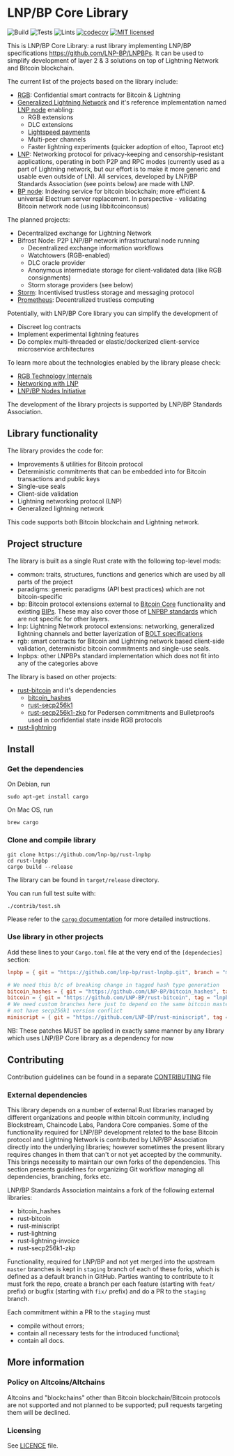 # LNP/BP Core Library

![Build](https://github.com/LNP-BP/rust-lnpbp/workflows/Build/badge.svg)
![Tests](https://github.com/LNP-BP/rust-lnpbp/workflows/Tests/badge.svg)
![Lints](https://github.com/LNP-BP/rust-lnpbp/workflows/Lints/badge.svg)
[![codecov](https://codecov.io/gh/LNP-BP/rust-lnpbp/branch/master/graph/badge.svg)](https://codecov.io/gh/LNP-BP/rust-lnpbp)
[![MIT licensed](https://img.shields.io/badge/license-MIT-blue.svg)](./LICENSE)

This is LNP/BP Core Library: a rust library implementing LNP/BP specifications 
<https://github.com/LNP-BP/LNPBPs>. It can be used to simplify development of
layer 2 & 3 solutions on top of Lightning Network and Bitcoin blockchain. 

The current list of the projects based on the library include:
* [RGB](https://github.com/LNP-BP/rgb-node): Confidential smart contracts for 
  Bitcoin & Lightning
* [Generalized Lightning Network](https://www.youtube.com/watch?v=YmmNsWS5wiM) 
  and it's reference implementation named 
  [LNP node](https://github.com/LNP-BP/lnp-node) enabling:
  - RGB extensions
  - DLC extensions
  - [Lightspeed payments](https://github.com/LNP-BP/LNPBPs/issues/24)
  - Multi-peer channels
  - Faster lightning experiments (quicker adoption of eltoo, Taproot etc)
* [LNP](https://github.com/LNP-BP/FAQ/blob/master/Presentation%20slides/LNP%20Networking%20%26%20RGB%20Integration_final.pdf): 
  Networking protocol for privacy-keeping and censorship-resistant applications,
  operating in both P2P and RPC modes (currently used as a part of Lightning 
  network, but our effort is to make it more generic and usable even outside of 
  LN). All services, developed by LNP/BP Standards Association (see points
  below) are made with LNP.
* [BP node](https://github.com/LNP-BP/bp-node): Indexing service for bitcoin 
  blockchain; more efficient & universal Electrum server replacement. In 
  perspective - validating Bitcoin network node (using libbitcoinconsus)

The planned projects:
* Decentralized exchange for Lightning Network
* Bifrost Node: P2P LNP/BP network infrastructural node running
  - Decentralized exchange information workflows
  - Watchtowers (RGB-enabled)
  - DLC oracle provider
  - Anonymous intermediate storage for client-validated data (like RGB 
    consignments)
  - Storm storage providers (see below)
* [Storm](https://github.com/storm-org): Incentivised trustless storage and 
  messaging protocol
* [Prometheus](https://github.com/pandoracore/prometheus-spec): Decentralized 
  trustless computing

Potentially, with LNP/BP Core library you can simplify the development of
* Discreet log contracts
* Implement experimental lightning features
* Do complex multi-threaded or elastic/dockerized client-service microservice 
  architectures

To learn more about the technologies enabled by the library please check:
* [RGB Technology Internals](https://github.com/LNP-BP/FAQ/blob/master/Presentation%20slides/)
* [Networking with LNP](https://github.com/LNP-BP/FAQ/blob/master/Presentation%20slides/LNP%20Networking%20%26%20RGB%20Integration_final.pdf)
* [LNP/BP Nodes Initiative](https://github.com/LNP-BP/FAQ/blob/master/Presentation%20slides/LNP-BP%20Nodes%20Initiative.pdf)

The development of the library projects is supported by LNP/BP Standards 
Association.

## Library functionality

The library provides the code for:

* Improvements & utilities for Bitcoin protocol 
* Deterministic commitments that can be embedded into for Bitcoin transactions 
  and public keys
* Single-use seals
* Client-side validation
* Lightning networking protocol (LNP)
* Generalized lightning network

This code supports both Bitcoin blockchain and Lightning network.

## Project structure

The library is built as a single Rust crate with the following top-level mods:
* common: traits, structures, functions and generics which are used by all parts 
  of the project
* paradigms: generic paradigms (API best practices) which are not bitcoin-specific
* bp: Bitcoin protocol extensions external to [Bitcoin Core](https://github.com/bitcoin/bitcoin) 
  functionality and existing [BIPs](http://github.com/bitcoin/bips). These may
  also cover those of [LNPBP standards](https://github.com/lnp-bp/lnpbps) which 
  are not specific for other layers.
* lnp: Lightning Network protocol extensions: networking, generalized lightning 
  channels and better layerization of
  [BOLT specifications](https://github.com/lightningnetwork/lightning-rfc)
* rgb: smart contracts for Bitcoin and Lightning network based client-side 
  validation, deterministic bitcoin commitments and single-use seals.
* lnpbps: other LNPBPs standard implementation which does not fit into any of
  the categories above

The library is based on other projects:
* [rust-bitcoin](https://github.com/rust-bitcoin/rust-bitcoin) and it's dependencies
  * [bitcoin_hashes](https://github.com/rust-bitcoin/bitcoin_hashes)
  * [rust-secp256k1](https://github.com/rust-bitcoin/rust-secp256k1)
  * [rust-secp256k1-zkp](https://github.com/ElementsProject/rust-secp256k1-zkp) 
    for Pedersen commitments and Bulletproofs used in confidential state inside 
    RGB protocols
* [rust-lightning](https://github.com/rust-bitcoin/rust-lightning)

## Install

### Get the dependencies

On Debian, run
```shell script
sudo apt-get install cargo
```

On Mac OS, run
```shell script
brew cargo
```

### Clone and compile library

```shell script
git clone https://github.com/lnp-bp/rust-lnpbp
cd rust-lnpbp
cargo build --release
```

The library can be found in `target/release` directory.

You can run full test suite with:

```
./contrib/test.sh
```

Please refer to the [`cargo` documentation](https://doc.rust-lang.org/stable/cargo/) 
for more detailed instructions. 

### Use library in other projects

Add these lines to your `Cargo.toml` file at the very end of the `[dependecies]`
section:

```toml
lnpbp = { git = "https://github.com/lnp-bp/rust-lnpbp.git", branch = "master" }

# We need this b/c of breaking change in tagged hash type generation
bitcoin_hashes = { git = "https://github.com/LNP-BP/bitcoin_hashes", tag = "lnpbp-v0.1.0-rc1" }
bitcoin = { git = "https://github.com/LNP-BP/rust-bitcoin", tag = "lnpbp-v0.1.0-rc1" }
# We need custom branches here just to depend on the same bitcoin master and do
# not have secp256k1 version conflict
miniscript = { git = "https://github.com/LNP-BP/rust-miniscript", tag = "lnpbp-v0.1.0-rc1" }
```
NB: These patches MUST be applied in exactly same manner by any library which
uses LNP/BP Core library as a dependency for now


## Contributing

Contribution guidelines can be found in a separate 
[CONTRIBUTING](CONTRIBUTING.md) file

### External dependencies

This library depends on a number of external Rust libraries managed by different 
organizations and people within bitcoin community, including Blockstream, 
Chaincode Labs, Pandora Core companies. Some of the functionality required for 
LNP/BP development related to the base Bitcoin protocol and Lightning Network is 
contributed by LNP/BP Association directly into the underlying libraries; 
however sometimes the present library requires changes in them that can't or not 
yet accepted by the community. This brings necessity to maintain our own forks 
of the dependencies. This section presents guidelines for organizing Git 
workflow managing all dependencies, branching, forks etc.

LNP/BP Standards Association maintains a fork of the following external 
libraries:
* bitcoin_hashes
* rust-bitcoin
* rust-miniscript
* rust-lightning
* rust-lightning-invoice
* rust-secp256k1-zkp

Functionality, required for LNP/BP and not yet merged into the upstream `master` 
branches is kept in `staging` branch of each of these forks, which is defined as 
a default branch in GitHub. Parties wanting to contribute to it must fork the 
repo, create a branch per each feature (starting with `feat/` prefix) or bugfix 
(starting with `fix/` prefix) and do a PR to the `staging` branch.

Each commitment within a PR to the `staging` must 
* compile without errors;
* contain all necessary tests for the introduced functional;
* contain all docs.


## More information

### Policy on Altcoins/Altchains

Altcoins and "blockchains" other than Bitcoin blockchain/Bitcoin protocols are 
not supported and not planned to be supported; pull requests targeting them will 
be declined.

### Licensing

See [LICENCE](LICENSE) file.

